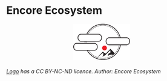 # Encore Ecosystem

<div id="header" align="center">
  <img src="profile/assets/Encore_Logo_v1.svg", width="150">
</div>

###### [Logo](profile/assets/Encore_Logo_v1.svg) has a CC BY-NC-ND licence. Author: Encore Ecosystem
